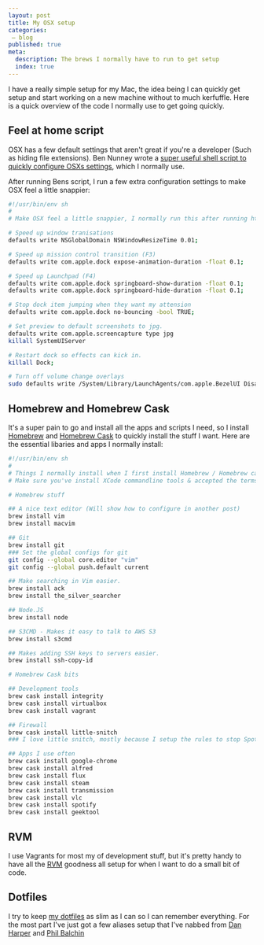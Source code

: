 ```yaml
---
layout: post
title: My OSX setup
categories:
 – blog
published: true
meta:
  description: The brews I normally have to run to get setup
  index: true
---
```


I have a really simple setup for my Mac, the idea being I can quickly get setup and start working on a new machine without to much kerfuffle. Here is a quick overview of the code I normally use to get going quickly.

## Feel at home script

OSX has a few default settings that aren't great if you're a developer (Such as hiding file extensions). Ben Nunney wrote a [super useful shell script to quickly configure OSXs settings](https://gist.github.com/BenNunney/7219538), which I normally use.

After running Bens script, I run a few extra configuration settings to make OSX feel a little snappier:

```bash
#!/usr/bin/env sh
#
# Make OSX feel a little snappier, I normally run this after running https://gist.github.com/BenNunney/7219538

# Speed up window tranisations
defaults write NSGlobalDomain NSWindowResizeTime 0.01;

# Speed up mission control transition (F3)
defaults write com.apple.dock expose-animation-duration -float 0.1; 

# Speed up Launchpad (F4)
defaults write com.apple.dock springboard-show-duration -float 0.1;
defaults write com.apple.dock springboard-hide-duration -float 0.1;

# Stop dock item jumping when they want my attension
defaults write com.apple.dock no-bouncing -bool TRUE;

# Set preview to default screenshots to jpg.
defaults write com.apple.screencapture type jpg
killall SystemUIServer

# Restart dock so effects can kick in.
killall Dock;

# Turn off volume change overlays 
sudo defaults write /System/Library/LaunchAgents/com.apple.BezelUI Disabled --bool YES
```

## Homebrew and Homebrew Cask

It's a super pain to go and install all the apps and scripts I need, so I install [Homebrew](http://brew.sh/) and [Homebrew Cask](http://caskroom.io/) to quickly install the stuff I want. Here are the essential libaries and apps I normally install:

```bash
#!/usr/bin/env sh
#
# Things I normally install when I first install Homebrew / Homebrew cask
# Make sure you've install XCode commandline tools & accepted the terms and conditions before running this.

# Homebrew stuff

## A nice text editor (Will show how to configure in another post)
brew install vim
brew install macvim

## Git 
brew install git
### Set the global configs for git
git config --global core.editor "vim"
git config --global push.default current

## Make searching in Vim easier.
brew install ack
brew install the_silver_searcher

## Node.JS
brew install node

## S3CMD - Makes it easy to talk to AWS S3
brew install s3cmd

## Makes adding SSH keys to servers easier.
brew install ssh-copy-id

# Homebrew Cask bits

## Development tools
brew cask install integrity
brew cask install virtualbox
brew cask install vagrant

## Firewall
brew cask install little-snitch
### I love little snitch, mostly because I setup the rules to stop Spotify connecting in P2P mode (My ISP sucks and throttles me when I p2p).

## Apps I use often
brew cask install google-chrome
brew cask install alfred
brew cask install flux
brew cask install steam
brew cask install transmission
brew cask install vlc
brew cask install spotify
brew cask install geektool
```

## RVM

I use Vagrants for most my of development stuff, but it's pretty handy to have all the [RVM](http://rvm.io/) goodness all setup for when I want to do a small bit of code.

## Dotfiles

I try to keep [my dotfiles](https://github.com/MikeRogers0/dotfiles) as slim as I can so I can remember everything. For the most part I've just got a few aliases setup that I've nabbed from [Dan Harper](https://github.com/danharper/dotfiles) and [Phil Balchin](https://github.com/phil/dotfiles)
